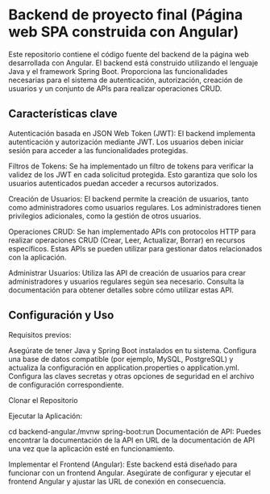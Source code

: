 
<h1>Backend de proyecto final (Página web SPA construida con Angular)</h1>
<p>Este repositorio contiene el código fuente del backend de la página web desarrollada con Angular. 
  El backend está construido utilizando el lenguaje Java y el framework Spring Boot. 
  Proporciona las funcionalidades necesarias para el sistema de autenticación, autorización, 
  creación de usuarios y un conjunto de APIs para realizar operaciones CRUD.</p>

<h2>Características clave</h2>
Autenticación basada en JSON Web Token (JWT): El backend implementa autenticación y autorización mediante JWT. 
Los usuarios deben iniciar sesión para acceder a las funcionalidades protegidas.

Filtros de Tokens: Se ha implementado un filtro de tokens para verificar la validez de los JWT en cada solicitud protegida. 
Esto garantiza que solo los usuarios autenticados puedan acceder a recursos autorizados.

Creación de Usuarios: El backend permite la creación de usuarios, tanto como administradores como usuarios regulares. 
Los administradores tienen privilegios adicionales, como la gestión de otros usuarios.

Operaciones CRUD: Se han implementado APIs con protocolos HTTP para realizar operaciones CRUD (Crear, Leer, Actualizar, Borrar) 
en recursos específicos. Estas APIs se pueden utilizar para gestionar datos relacionados con la aplicación.

Administrar Usuarios: Utiliza las API de creación de usuarios para crear administradores y usuarios regulares según sea necesario. 
Consulta la documentación para obtener detalles sobre cómo utilizar estas API.

<h2>Configuración y Uso</h2>
Requisitos previos:

Asegúrate de tener Java y Spring Boot instalados en tu sistema.
Configura una base de datos compatible (por ejemplo, MySQL, PostgreSQL) y actualiza la configuración en application.properties o application.yml.
Configura las claves secretas y otras opciones de seguridad en el archivo de configuración correspondiente.

Clonar el Repositorio


Ejecutar la Aplicación:


cd backend-angular./mvnw spring-boot:run
Documentación de API:
Puedes encontrar la documentación de la API en URL de la documentación de API una vez que la aplicación esté en funcionamiento.


Implementar el Frontend (Angular):
Este backend está diseñado para funcionar con un frontend Angular. Asegúrate de configurar y ejecutar el frontend Angular y ajustar las URL de conexión en consecuencia.
